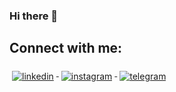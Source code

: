 ### Hi there 👋

## Connect with me:

 <a href="https://www.linkedin.com/in/oleksandr-novychenko/">
    <img src="svg/linkedin.svg" alt="linkedin" style="vertical-align:top; margin:6px 4px">
  </a> 
<a href="https://www.instagram.com/aleksandrnovychenko/">
    <img src="svg/instagramm.svg" alt="instagram" style="vertical-align:top; margin:6px 4px">
  </a> 
  <a href="http://t.me/NovychenkoA">
    <img src="svg/telegramm.svg" alt="telegram" style="vertical-align:top; margin:6px 4px">
  </a>

<!--
**A-Novychenko/A-Novychenko** is a ✨ _special_ ✨ repository because its `README.md` (this file) appears on your GitHub profile.

Here are some ideas to get you started:

- 🔭 I’m currently working on ...
- 🌱 I’m currently learning ...
- 👯 I’m looking to collaborate on ...
- 🤔 I’m looking for help with ...
- 💬 Ask me about ...
- 📫 How to reach me: ...
- 😄 Pronouns: ...
- ⚡ Fun fact: ...
-->
